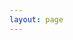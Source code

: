 ```yaml
---
layout: page
---
```


 <script setup>

import { VPTeamMembers } from 'vitepress/theme'

const members = [
  {
    avatar: '/avatar.png',
    name: 'Zero',
    title: 'Creator',
    links: [
      { icon: 'github', link: 'https://github.com/ruo-love' }
    ]
  }
]
</script>

<VPTeamMembers size="small" :members="members" />
